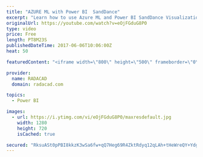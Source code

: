 ```yaml
---
title: "AZURE ML with Power BI  SandDance"
excerpt: "Learn how to use Azure ML and Power BI SandDance Visualization"
originalUrl: https://youtube.com/watch?v=eOjFGduG8P0
type: video
price: Free
length: PT8M23S
publishedDateTime: 2017-06-06T10:06:00Z
heat: 50

featuredContent: "<iframe width=\"800\" height=\"500\" frameborder=\"0\" src=\"https://www.youtube.com/embed/eOjFGduG8P0\" allow=\"accelerometer; autoplay; encrypted-media; gyroscope; picture-in-picture\" allowfullscreen></iframe>"

provider:
  name: RADACAD
  domain: radacad.com

topics:
  - Power BI

images:
  - url: https://i.ytimg.com/vi/eOjFGduG8P0/maxresdefault.jpg
    width: 1280
    height: 720
    isCached: true

secured: "RksuASt0pPBI8kkzK3wSa6fw+qQ7Heg69R4ZktRdyq12qLAh+tHeWreQY+YdgjIqQ5PPyxEDTWhghKHfvD/vE1kA+lNTMjzelqjhJ9cx0iLfQ5O28sv7MLSm2pR3c1AbdMI2B8AZw4ktZDQem+W9VD+P9/ywQPiNg6pwebNr+HJaGWvwlvJb5/PVVfeGZRvFHNPzqPiDW7lodY4XbiRHqwhVJfRzRPxwl4al7aGdp8XhFuEPeTO8XSre97obRpF8Mjq+zf/H6mQPS6rSW4eoaUGLsSfZcf6OcKCCrGfHROEMr1NM8JlgznmPExveZpDQwLYD76+RDxNsN+PxEqOYyeYfpkXwc2S88qAhR0+IwVz2prl+T8i1YI9X9ddZSjkRrr+d2e7+XB4dmbkBNegM4aAreG3MV9MuUOmGb+j0bCs=;h9fRQrQxrEyiKgdNklz6vQ=="
---
```


